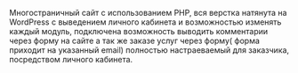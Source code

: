 Многостраничный сайт с использованием PHP, вся верстка натянута на WordPress с выведением личного кабинета и возможностью изменять каждый модуль,
подключена возможность выводить комментарии через форму на сайте а так же заказе услуг через форму( форма приходит на указанный email) полностью настраеваемый для заказчика,
посредством личного кабинета. 
